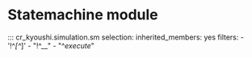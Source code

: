 # Statemachine module

::: cr_kyoushi.simulation.sm
    selection:
        inherited_members: yes
        filters:
            - '!^_[^_]'
            - "!^__"
            - "^_execute_"
